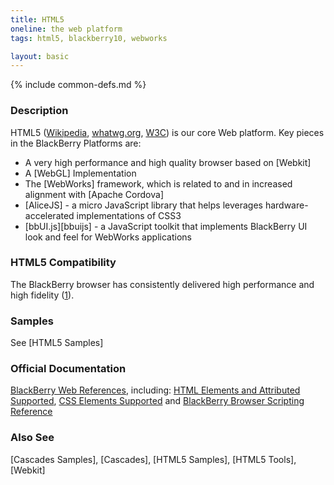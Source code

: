 ```yaml
---
title: HTML5
oneline: the web platform
tags: html5, blackberry10, webworks

layout: basic
---
```

{% include common-defs.md %}

### Description
HTML5 ([Wikipedia](http://en.wikipedia.org/wiki/HTML5), [whatwg.org](http://www.whatwg.org/specs/web-apps/current-work/multipage/),
[W3C](http://www.w3.org/TR/html5))
is our core Web platform.
Key pieces in the BlackBerry Platforms are:
 * A very high performance and high quality browser based on [Webkit]
 * A [WebGL] Implementation
 * The [WebWorks] framework, which is related to and in increased alignment with [Apache Cordova]
 * [AliceJS] - a micro JavaScript library that helps leverages hardware-accelerated implementations of CSS3
 * [bbUI.js][bbuijs] - a JavaScript toolkit that implements BlackBerry UI look and feel for WebWorks applications

### HTML5 Compatibility

The BlackBerry browser has consistently delivered high performance and high fidelity ([1]).

[1]: <http://www.berryreview.com/2012/06/05/blackberry-10-beta-html5-tests-smoke-the-competition/> "(BerryReview, June 5, 2012) BlackBerry 10 Beta HTML5 Tests Smoke the Competition"

### Samples

See [HTML5 Samples]

### Official Documentation

[BlackBerry Web References](https://developer.blackberry.com/html5/documentation/ww_webrefs/Web_references_1986046_11.html), including:
[HTML Elements and Attributed Supported](http://docs.blackberry.com/26991),
[CSS Elements Supported](http://docs.blackberry.com/27290)
and
[BlackBerry Browser Scripting Reference](https://developer.blackberry.com/html5/documentation/ww_webrefs/Supported_JS_APIs_1253681_11.html)

### Also See
[Cascades Samples], [Cascades], [HTML5 Samples], [HTML5 Tools], [Webkit]